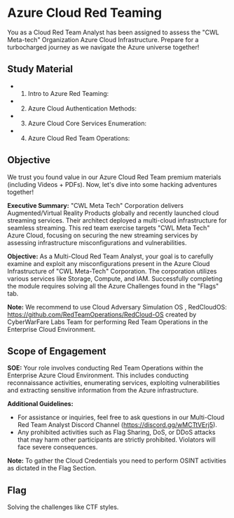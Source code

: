# Azure Cloud Red Teaming
You as a Cloud Red Team Analyst has been assigned to assess the "CWL Meta-tech" Organization Azure Cloud Infrastructure. Prepare for a turbocharged journey as we navigate the Azure universe together!


## Study Material
+ 1. Intro to Azure Red Teaming:
+ 2. Azure Cloud Authentication Methods: 
+ 3. Azure Cloud Core Services Enumeration: 
+ 4. Azure Cloud Red Team Operations: 


## Objective
We trust you found value in our Azure Cloud Red Team premium materials (including Videos + PDFs). Now, let's dive into some hacking adventures together!

**Executive Summary:**
"CWL Meta Tech" Corporation delivers Augmented/Virtual Reality Products globally and recently launched cloud streaming services. Their architect deployed a multi-cloud infrastructure for seamless streaming. This red team exercise targets "CWL Meta Tech" Azure Cloud, focusing on securing the new streaming services by assessing infrastructure misconfigurations and vulnerabilities.

**Objective:**
As a Multi-Cloud Red Team Analyst, your goal is to carefully examine and exploit any misconfigurations present in the Azure Cloud Infrastructure of "CWL Meta-Tech" Corporation. The corporation utilizes various services like Storage, Compute, and IAM. Successfully completing the module requires solving all the Azure Challenges found in the "Flags" tab.

**Note:**
We recommend to use Cloud Adversary Simulation OS , RedCloudOS: https://github.com/RedTeamOperations/RedCloud-OS created by CyberWarFare Labs Team for performing Red Team Operations in the Enterprise Cloud Environment.


## Scope of Engagement
**SOE:**
Your role involves conducting Red Team Operations within the Enterprise Azure Cloud Environment. This includes conducting reconnaissance activities, enumerating services, exploiting vulnerabilities and extracting sensitive information from the Azure infrastructure.

**Additional Guidelines:**
+ For assistance or inquiries, feel free to ask questions in our Multi-Cloud Red Team Analyst Discord Channel (https://discord.gg/wMCTtVErj5).
+ Any prohibited activities such as Flag Sharing, DoS, or DDoS attacks that may harm other participants are strictly prohibited. Violators will face severe consequences.

**Note:**
To gather the Cloud Credentials you need to perform OSINT activities as dictated in the Flag Section.

## Flag
Solving the challenges like CTF styles.

